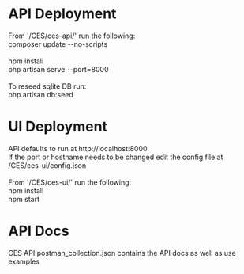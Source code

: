 
# API Deployment
From '/CES/ces-api/' run the following: <br />
composer update --no-scripts<br />  
npm install<br />
php artisan serve --port=8000<br />
<br/>
To reseed sqlite DB run:<br />
php artisan db:seed<br />

# UI Deployment
API defaults to run at http://localhost:8000<br />
If the port or hostname needs to be changed edit the config file at /CES/ces-ui/config.json<br />
<br />
From '/CES/ces-ui/' run the following:<br />
npm install<br />
npm start<br />

# API Docs
CES API.postman_collection.json contains the API docs as well as use examples<br />
